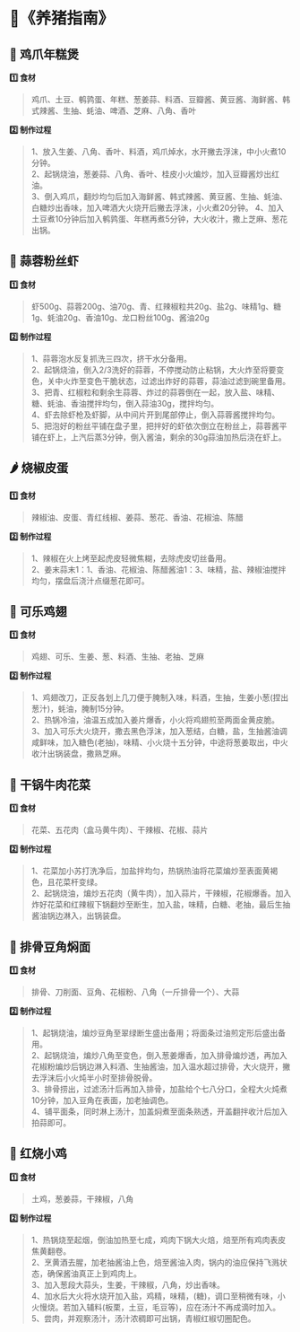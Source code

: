 # 📒《养猪指南》

## 🐔 鸡爪年糕煲 
**1️⃣ 食材**
> 鸡爪、土豆、鹌鹑蛋、年糕、葱姜蒜、料酒、豆瓣酱、黄豆酱、海鲜酱、韩式辣酱、生抽、蚝油、啤酒、芝麻、八角、香叶

**2️⃣ 制作过程**
>1、放入生姜、八角、香叶、料酒，鸡爪焯水，水开撇去浮沫，中小火煮10分钟。              
>2、起锅烧油，葱姜蒜、八角、香叶、桂皮小火煸炒，加入豆瓣酱炒出红油。             
>3、倒入鸡爪，翻炒均匀后加入海鲜酱、韩式辣酱、黄豆酱、生抽、蚝油、白糖炒出香味，加入啤酒大火烧开后撇去浮沫，小火煮20分钟。
>4、加入土豆煮10分钟后加入鹌鹑蛋、年糕再煮5分钟，大火收汁，撒上芝麻、葱花出锅。


## 🦐 蒜蓉粉丝虾 
**1️⃣ 食材**
> 虾500g、蒜蓉200g、油70g、青、红辣椒粒共20g、盐2g、味精1g、糖1g、蚝油20g、香油10g、龙口粉丝100g、酱油20g

**2️⃣ 制作过程**
>1、蒜蓉泡水反复抓洗三四次，挤干水分备用。           
>2、起锅烧油，倒入2/3洗好的蒜蓉，不停搅动防止粘锅，大火炸至将要变色，关中火炸至变色干脆状态，过滤出炸好的蒜蓉，蒜油过滤到碗里备用。                     
>3、把青、红椒粒和剩余生蒜蓉、炸过的蒜蓉倒在一起，放入盐、味精、糖、蚝油、香油搅拌均匀，倒入蒜油30g，搅拌均匀。                
>4、虾去除虾枪及虾脚，从中间片开到尾部停止，倒入蒜蓉酱搅拌均匀。             
>5、把泡好的粉丝平铺在盘子里，把拌好的虾依次倒立在粉丝上，蒜蓉酱平铺在虾上，上汽后蒸3分钟，倒入酱油，剩余的30g蒜油加热后浇在虾上。

## 🌶️ 烧椒皮蛋
**1️⃣ 食材**
> 辣椒油、皮蛋、青红线椒、姜蒜、葱花、香油、花椒油、陈醋

**2️⃣ 制作过程**
> 1、辣椒在火上烤至起虎皮轻微焦糊，去除虎皮切丝备用。               
> 2、姜末蒜末1：1、香油、花椒油、陈醋酱油1：3、味精，盐、辣椒油搅拌均匀，摆盘后浇汁点缀葱花即可。

## 🐔 可乐鸡翅
**1️⃣ 食材**
> 鸡翅、可乐、生姜、葱、料酒、生抽、老抽、芝麻

**2️⃣ 制作过程**
> 1、鸡翅改刀，正反各划上几刀便于腌制入味，料酒，生抽，生姜小葱(捏出葱汁)，蚝油，腌制15分钟。              
> 2、热锅冷油，油温五成加入姜片爆香，小火将鸡翅煎至两面金黄皮脆。         
> 3、加入可乐大火烧开，撒去黑色浮沫，加入葱结，白糖，盐，生抽酱油调咸鲜味，加入糖色(老抽)，味精、小火烧十五分钟，中途将葱姜取出，中火收汁出锅装盘，撒熟芝麻。

## 🥦 干锅牛肉花菜
**1️⃣ 食材**
> 花菜、五花肉（盒马黄牛肉）、干辣椒、花椒、蒜片

**2️⃣ 制作过程**
> 1、花菜加小苏打洗净后，加盐拌均匀，热锅热油将花菜煸炒至表面黄褐色，且花菜杆变绿。       
> 2、起锅烧油，煸炒五花肉（黄牛肉），加入蒜片，干辣椒，花椒爆香。加入炸好花菜和红辣椒下锅翻炒至断生，加入盐，味精，白糖、老抽，最后生抽酱油锅边淋入，出锅装盘。


## 🍖 排骨豆角焖面
**1️⃣ 食材**
> 排骨、刀削面、豆角、花椒粉、八角（一斤排骨一个）、大蒜

**2️⃣ 制作过程**
> 1、起锅烧油，煸炒豆角至翠绿断生盛出备用；将面条过油煎定形后盛出备用。             
> 2、起锅烧油，煸炒八角至变色，倒入葱姜爆香，加入排骨煸炒透，再加入花椒粉煸炒后锅边淋入料酒、生抽酱油，加入温水超过排骨，大火烧开，撇去浮沫后小火炖半小时至排骨脱骨。               
> 3、排骨捞出，过滤汤汁后再加入排骨，加盐给个七八分口，全程大火炖煮10分钟，加入豆角在表面，加老抽调色。                 
> 4、铺平面条，同时淋上汤汁，加盖焖煮至面条熟透，开盖翻拌收汁后加入拍蒜即可。

## 🐓 红烧小鸡
**1️⃣ 食材**
> 土鸡，葱姜蒜，干辣椒，八角

**2️⃣ 制作过程**
> 1、热锅烧至起烟，倒油加热至七成，鸡肉下锅大火焙，焙至所有鸡肉表皮焦黄翻卷。             
> 2、烹黄酒去腥，加老抽酱油上色，焙至酱油入肉，锅内的油应保持飞溅状态，确保酱油真正上到鸡肉上。                  
> 3、加入葱段大蒜头，生姜，干辣椒，八角，炒出香味。            
> 4、加水后大火将水烧开加入盐，鸡精，味精，(糖)，调口至稍微有味，小火慢烧。若加入辅料(板栗，土豆，毛豆等)，应在汤汁不再成滴时加入。                
> 5、尝肉，并观察汤汁，汤汁浓稠即可出锅，青椒红椒切圈配色。

